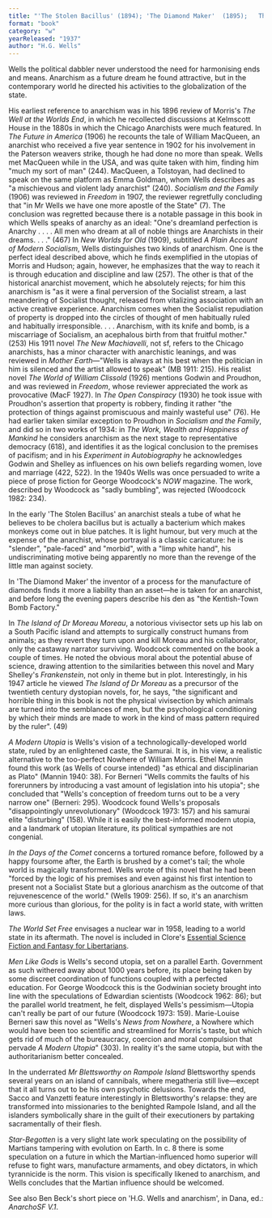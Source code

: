 ```yaml
---
title: "'The Stolen Bacillus' (1894); 'The Diamond Maker'  (1895);   The Island of Dr Moreau (1896);   A Modern Utopia (1905);  In the Days of the Comet (1906); The World Set Free (1914); Men Like Gods (1923); Mr Blettsworthy on Rampole Island  (1928);  Star-Begotten: A Biological Fantasia (1937)"
format: "book"
category: "w"
yearReleased: "1937"
author: "H.G. Wells"
---
```


Wells the political dabbler never understood the need for harmonising ends and means. Anarchism as a future dream he found attractive, but in the contemporary world he directed his activities to the globalization of the state.

His earliest reference to anarchism was in his 1896 review of Morris's  _The Well at the Worlds End_, in which he recollected discussions at Kelmscott House in the 1880s in which the Chicago Anarchists were much featured. In _The Future in America_ (1906) he recounts the tale of William MacQueen, an anarchist who received a five year sentence in 1902 for his involvement in the Paterson weavers strike, though he had done no more than speak. Wells met MacQueen while in the USA, and was quite taken with him, finding him  "much my sort of man" (244). MacQueen, a Tolstoyan, had declined to speak on the same platform as Emma Goldman, whom Wells describes as  "a mischievous and violent lady anarchist"  (240). _Socialism and the Family_ (1906) was reviewed in _Freedom_ in 1907, the reviewer regretfully concluding that  "in Mr Wells we have one more apostle of the State" (7). The conclusion was regretted because there is a notable passage in this book in which Wells speaks of anarchy as an ideal:  "One's dreamland perfection is Anarchy . . . . All men who dream at all of noble things are Anarchists in their dreams. . . ." (467) In _New Worlds for Old_ (1909), subtitled _A Plain Account of Modern Socialism_, Wells distinguishes two kinds of anarchism. One is the perfect ideal described above, which he finds exemplified in the utopias of Morris and Hudson; again, however, he emphasizes that the way to reach it is through education and discipline and law (257). The other is that of the historical anarchist movement, which he absolutely rejects; for him this anarchism is  "as it were a final perversion of the Socialist stream, a last meandering of Socialist thought, released from vitalizing association with an active creative experience. Anarchism comes when the Socialist repudiation of property is dropped into the circles of thought of men habitually ruled and habitually irresponsible. . . . Anarchism, with its knife and bomb, is a miscarriage of Socialism, an acephalous birth from that fruitful mother." (253) His 1911 novel _The New Machiavelli_, not sf, refers to the Chicago anarchists, has a minor character with anarchistic leanings, and was reviewed in _Mother Earth_—"Wells is always at his best when the politician in him is silenced and the artist allowed to speak" (MB 1911: 215). His realist novel _The World of William Clissold_ (1926) mentions Godwin and Proudhon, and was reviewed in _Freedom_, whose reviewer appreciated the work as provocative (MacF 1927). In _The Open Conspiracy_ (1930) he took issue with Proudhon's assertion that property is robbery, finding it rather  "the protection of things against promiscuous and mainly wasteful use" (76). He had earlier taken similar exception to Proudhon in _Socialism and the Family_, and did so in two works of 1934: in _The Work, Wealth and Happiness of Mankind_ he considers anarchism as the next stage to representative democracy (618), and identifies it as the logical conclusion to the premises of pacifism; and in his _Experiment in Autobiography_ he acknowledges Godwin and Shelley as influences on his own beliefs regarding women, love and marriage (422, 522). In the 1940s Wells was once persuaded to write a piece of prose fiction for George Woodcock's _NOW_ magazine. The work, described by Woodcock as "sadly bumbling", was rejected (Woodcock 1982: 234).

In the early 'The Stolen Bacillus' an anarchist steals a tube of what he believes to be cholera bacillus but is actually a bacterium which makes monkeys come out in blue patches. It is light humour, but very much at the expense of the anarchist, whose portrayal is a classic caricature:  he is "slender", "pale-faced" and "morbid", with a "limp white hand", his  undiscriminating motive being apparently no more than the revenge of the little  man against society.

In 'The Diamond Maker' the inventor of a process for the manufacture of diamonds finds it more a liability than an asset—he is taken for an anarchist, and before long the evening papers describe his den as  "the Kentish-Town Bomb Factory."

In _The Island of Dr Moreau Moreau_, a  notorious vivisector sets up his lab on a South Pacific island and attempts to  surgically construct humans from animals; as they revert they turn upon and kill  Moreau and his collaborator, only the castaway narrator surviving. Woodcock  commented on the book a couple of times. He noted the obvious moral about the  potential abuse of science, drawing attention to the similarities between this  novel and Mary Shelley's _Frankenstein_, not only in theme but in plot.  Interestingly, in his 1947 article he viewed _The Island of Dr Moreau_ as a  precursor of the twentieth century dystopian novels, for, he says, "the  significant and horrible thing in this book is not the physical vivisection by  which animals are turned into the semblances of men, but the psychological  conditioning by which their minds are made to work in the kind of mass pattern  required by the ruler". (49)

_A Modern Utopia_ is Wells's vision of a technologically-developed world state, ruled by an enlightened caste, the Samurai. It is, in his view, a realistic alternative to the too-perfect Nowhere of William Morris. Ethel Mannin found this work (as Wells of course intended)  "as ethical and disciplinarian as Plato" (Mannin 1940: 38). For Berneri "Wells  commits the faults of his forerunners by introducing a vast amount of  legislation into his utopia"; she concluded that "Wells's conception of freedom turns out to be a very narrow one" (Berneri: 295). Woodcock found Wells's proposals  "disappointingly unrevolutionary" (Woodcock 1973: 157) and his samurai elite "disturbing" (158).  While it is easily the best-informed modern utopia, and a landmark of utopian literature, its political sympathies are not congenial.

_In the Days of the Comet_ concerns a tortured romance before, followed by a happy foursome after, the Earth is brushed by a comet's tail; the whole world is magically transformed. Wells wrote of this novel that he had been  "forced by the logic of his premises and even against his first intention to present not a Socialist State but a glorious anarchism as the outcome of that rejuvenescence of the world." (Wells 1909: 256). If so, it's an anarchism more curious than glorious, for the polity is in fact a world state, with written laws.

_The World Set Free_ envisages a nuclear war in 1958, leading to a world state in its aftermath. The novel is included in Clore's <a href="https://www.nolanchart.com/article4700-essential-science-fiction-and-fantasy-for-libertarians-html">Essential Science Fiction and Fantasy for Libertarians</a>.

_Men Like Gods_ is Wells's second utopia, set on a parallel Earth. Government as such withered away about 1000 years before, its place being taken by some discreet coordination of functions coupled with a perfected education. For George Woodcock this is the Godwinian society brought into line with the speculations of Edwardian scientists (Woodcock 1962: 86); but the parallel world treatment, he felt, displayed Wells's pessimism—Utopia can't really be part of our future (Woodcock 1973: 159). Marie-Louise Berneri saw this novel as  "Wells's _News from Nowhere_, a Nowhere which would have been too scientific and streamlined for Morris's taste, but which gets rid of much of the bureaucracy, coercion and moral compulsion that pervade _A Modern Utopia_" (303). In reality it's the same utopia, but with the authoritarianism better concealed.

In the underrated _Mr Blettsworthy on Rampole Island_ Blettsworthy spends several years on an island of cannibals, where megatheria still live—except that it all turns out to be his own psychotic delusions. Towards the end, Sacco and Vanzetti feature interestingly in Blettsworthy's relapse: they are transformed into missionaries to the benighted Rampole Island, and all the islanders symbolically share in the guilt of their executioners by partaking sacramentally of their flesh.

_Star-Begotten_ is a very slight late work speculating on the possibility of Martians tampering with evolution on Earth. In c. 8 there is some speculation on a future in which the Martian-influenced homo superior will refuse to fight wars, manufacture armaments, and obey dictators, in which tyrannicide is the norm. This vision is specifically likened to anarchism, and Wells concludes that the Martian influence should be welcomed.

See also Ben Beck's short piece on 'H.G. Wells and  anarchism', in Dana, ed.: _AnarchoSF V.1_.
